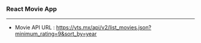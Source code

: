 ### React Movie App

---

-   Movie API URL : https://yts.mx/api/v2/list_movies.json?minimum_rating=9&sort_by=year

